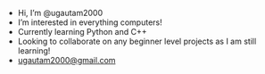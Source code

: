- Hi, I’m @ugautam2000
- I’m interested in everything computers!
- Currently learning Python and C++
- Looking to collaborate on any beginner level projects as I am still learning!
- ugautam2000@gmail.com

<!---
ugautam2000/ugautam2000 is a ✨ special ✨ repository because its `README.md` (this file) appears on your GitHub profile.
You can click the Preview link to take a look at your changes.
--->

